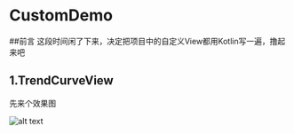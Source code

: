 # CustomDemo
##前言
这段时间闲了下来，决定把项目中的自定义View都用Kotlin写一遍，撸起来吧
## 1.TrendCurveView

先来个效果图

![alt text](https://github.com/songlong446041/CustomDemo/blob/master/mm3nv-l0pzw.gif)